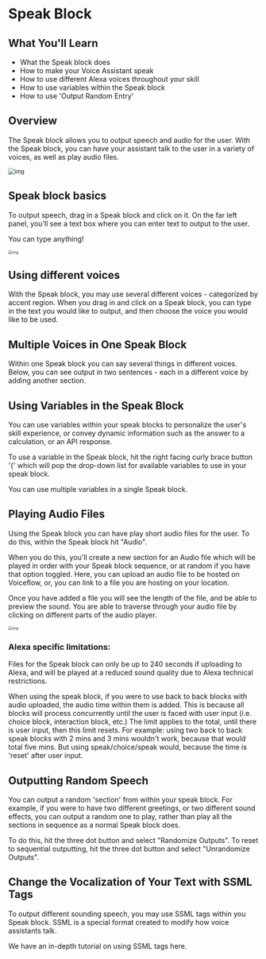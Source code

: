 # Speak Block

## What You'll Learn 
- What the Speak block does
- How to make your Voice Assistant speak
- How to use different Alexa voices throughout your skill
- How to use variables within the Speak block
- How to use 'Output Random Entry' 

## Overview
The Speak block allows you to output speech and audio for the user. With the Speak block, you can have your assistant talk to the user in a variety of voices, as well as play audio files.


<img src="https://i.imgur.com/eAXfWMP.png" alt="img" style="zoom:80%;" />

## Speak block basics

To output speech, drag in a Speak block and click on it. On the far left panel, you'll see a text box where you can enter text to output to the user.


You can type anything!

<img src="https://i.imgur.com/sInuhYe.png" alt="img" style="zoom:50%;" />

## Using different voices

With the Speak block, you may use several different voices - categorized by accent region. When you drag in and click on a Speak block, you can type in the text you would like to output, and then choose the voice you would like to be used.


## Multiple Voices in One Speak Block
Within one Speak block you can say several things in different voices. Below, you can see output in two sentences - each in a different voice by adding another section. 


## Using Variables in the Speak Block
You can use variables within your speak blocks to personalize the user's skill experience, or convey dynamic information such as the answer to a calculation, or an API response. 

To use a variable in the Speak block, hit the right facing curly brace button '{' which will pop the drop-down list for available variables to use in your speak block. 


You can use multiple variables in a single Speak block.

## Playing Audio Files
Using the Speak block you can have play short audio files for the user. To do this, within the Speak block hit "Audio".



When you do this, you'll create a new section for an Audio file which will be played in order with your Speak block sequence, or at random if you have that option toggled. 
Here, you can upload an audio file to be hosted on Voiceflow, or, you can link to a file you are hosting on your location. 

Once you have added a file you will see the length of the file, and be able to preview the sound. You are able to traverse through your audio file by clicking on different parts of the audio player.

<img src="https://i.imgur.com/prUJMzb.png" alt="img" style="zoom:50%;" />


### Alexa specific limitations:

Files for the Speak block can only be up to 240 seconds if uploading to Alexa, and will be played at a reduced sound quality due to Alexa technical restrictions.

When using the speak block, if you were to use back to back blocks with audio uploaded, the audio time within them is added. This is because all blocks will process concurrently until the user is faced with user input (i.e. choice block, interaction block, etc.) The limit applies to the total, until there is user input, then this limit resets.
For example: using two back to back speak blocks with 2 mins and 3 mins wouldn't work, because that would total five mins. But using speak/choice/speak would, because the time is 'reset' after user input.


## Outputting Random Speech
You can output a random 'section' from within your speak block. For example, if you were to have two different greetings, or two different sound effects, you can output a random one to play, rather than play all the sections in sequence as a normal Speak block does.

To do this, hit the three dot button and select "Randomize Outputs". To reset to sequential outputting, hit the three dot button and select "Unrandomize Outputs".



## Change the Vocalization of Your Text with SSML Tags
To output different sounding speech, you may use SSML tags within you Speak block. SSML is a special format created to modify how voice assistants talk.

We have an in-depth tutorial on using SSML tags here.
